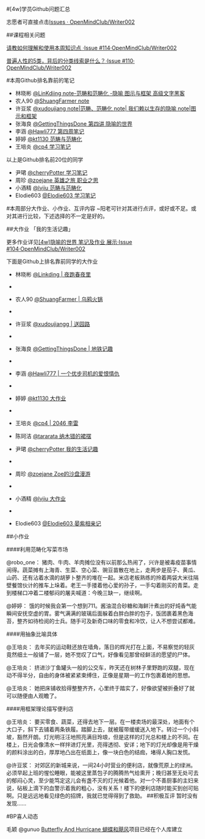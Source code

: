 #[4w]学员Github问题汇总



志愿者可直接点击[Issues · OpenMindClub/Writer002](https://github.com/OpenMindClub/Writer002/issues)


##课程相关问题

[请教如何理解和使用本周知识点 ·Issue #114·OpenMindClub/Writer002](https://github.com/OpenMindClub/Writer002/issues/114)

[普遍人性的5类，背后的分类线索是什么？·Issue #110· OpenMindClub/Writer002](https://github.com/OpenMindClub/Writer002/issues/110)

#本周Github排名靠前的笔记

* 林晓彬 [@LinKdiing  note-范畴和范畴化 -隐喻  图示与框架 高级文字黑客](https://github.com/Linkding/BookWriter002/tree/master/chapter04)
* 农人90 [@ShuangFarmer  note](https://github.com/ShuangFarmer/BookWriter002/tree/master/chapter04)
* 许豆浆 [@xudoujiang  note|范畴、范畴化  note| 我们赖以生存的隐喻  note|图示和框架](https://github.com/xudoujiang/BookWriter002/tree/master/chapter04)
* 张海良 [@GettingThingsDone  第四讲 隐喻的世界](https://github.com/GettingThingsDone/BookWriter002/blob/master/chapter04/note.md)
* 李涵 [@Hawli777 第四周笔记](https://github.com/Hawli777/BookWriter002/blob/master/chapter04/note.md)
* 婷婷 [@kt1130 范畴与范畴化](https://github.com/kt1130/BookWriter002/blob/master/chapter04/note.md)
* 王培炎 [@cp4 学习笔记](https://github.com/cp4/BookWriter002/blob/master/chapter04/note.md)

以上是Github排名前20位的同学

* 尹珺 [@cherryPotter 学习笔记](https://github.com/cherryPotter/BookWriter002/blob/master/chapter04/note.md)
* 周珍 [@zoejane 英雄之旅 职业之思](https://github.com/zoejane/BookWriter002/blob/master/chapter04/note.md)
* 小酒精 [@lvjiu 范畴与范畴化](https://github.com/lvjiu/BookWriter002/blob/master/chapter04/note.md)
* Elodie603 [@Elodie603 学习笔记](https://github.com/Elodie603/BookWriter002/blob/master/chapter04/note.md)


#本周部分大作业、小作业、互评内容
~阳老可针对其进行点评，或好或不足。或对其进行比较，下述选择的不一定是好的。

##大作业 「我的生活记趣」

更多作业详见[[4w]隐喻的世界 笔记及作业 展示·Issue #104·OpenMindClub/Writer002](https://github.com/OpenMindClub/Writer002/issues/104)

下面是Github上排名靠前同学的大作业

* 林晓彬 [@Linkding | 夜跑春夜里](https://github.com/Linkding/BookWriter002/blob/master/chapter04/assignment.md)
* 
* 农人90 [@ShuangFarmer | 乌鸦火锅](https://github.com/ShuangFarmer/BookWriter002/blob/master/chapter04/assignment.md)
* 
* 许豆浆 [@xudoujiangg | 送园路](https://github.com/xudoujiang/BookWriter002/blob/master/chapter04/4w%E5%A4%A7%E4%BD%9C%E4%B8%9A%EF%BC%9A%E7%94%9F%E6%B4%BB%E7%BA%AA%E4%BA%8B.md)
* 
* 张海良 [@GettingThingsDone | 地铁记趣](https://github.com/GettingThingsDone/BookWriter002/blob/master/chapter04/assignment.md)
* 
* 李涵 [@Hawli777 | 一个优步司机的爱恨情仇](https://github.com/Hawli777/BookWriter002/blob/master/chapter04/assignment.md)
* 
* 婷婷   [@kt1130 大作业](https://github.com/kt1130/BookWriter002/blob/master/chapter04/assignment.md)
* 
* 王培炎 [@cp4 | 2046 李雷](https://github.com/cp4/BookWriter002/blob/master/chapter04/assignment.md)


* 陈珂洁 [@tararata 纳木错的裙摆](https://github.com/tararata/BookWriter002/blob/master/chapter04/assignment.md)
* 尹珺   [@cherryPotter 我的生活记趣](https://github.com/cherryPotter/BookWriter002/blob/master/chapter04/assignment.md)
* 
* 周珍  [@zoejane Zoe的沙盘漫游](https://github.com/zoejane/BookWriter002/blob/master/chapter04/assignment.md)
* 
* 小酒精 [@lvjiu 大作业](https://github.com/lvjiu/BookWriter002/blob/master/chapter04/assignment.md)
* 
* Elodie603 [@Elodie603 晏紫相亲记](https://github.com/Elodie603/BookWriter002/blob/master/chapter04/assignment.md)

##小作业

####利用范畴化写菜市场

@robo_one： 猪肉、牛肉、羊肉摊位没有以前那么热闹了，兴许是被毒疫苗事情闹得。蔬菜摊有上海青、生菜、空心菜、豌豆苗散在地上，走两步是茄子、黄瓜、山药、还有沾着水滴的胡萝卜整齐的堆在一起。米店老板熟练的拎着两袋大米往隔壁餐馆伙计的推车上垛着。老王一手搂着他心爱的孙子，一手勾着刚买的青菜。走到楼梯口冲着二楼郁闷的屠夫喊道：今晚三缺一，继续啊。

@婷婷： 饿的时候我会第一个想到711。酱油混合砂糖和海鲜汁煮出的好炖香气能瞬间安抚空虚的胃。雾气满满的玻璃后面躲着白胖白胖的包子，饭团裹着黑色海苔，整齐如待检阅的士兵。随手可及新奇口味的零食和冷饮，让人不想尝试都难。

####用抽象比喻具体

@王培炎： 去年买的运动鞋还放在墙角，落日的辉光打在上面，不易察觉的轻灰竟然细土一般铺了一层，她不觉叹了口气，好像看见那曾经鲜活的愿望的尸体。

@王培炎： 挤进沙丁鱼罐头一般的公交车，昨天还在树林子里野跑的双腿，现在动不得半分，自由的身体被紧紧束缚住，正像是星期一的工作包裹着她的思想。

@王培炎： 她把床铺收拾得整整齐齐，心里终于踏实了，好像欲望被折叠好了就可以随便由人观瞻了。

####用框架理论描写便利店

@王培炎： 要买零食、蔬菜，还得去地下一层。在一楼卖场的最深处，地面有个大口子，斜下去铺着两条铁履。踏脚上去，就被履带缓缓送入地下。转过一个小斜坡，豁然开朗。灯光明汪汪地照亮满目玲琅，但是这样的灯光总和楼上的不同。在楼上，日光会像清水一样拌进灯光里，亮得透彻、安详；地下的灯光却像是用干燥的颜料涂出的白，厚厚地凸出在纸面上，像一块白色的结痂，堵得人胸口发慌。

@许豆浆： 对郊区的新城来说，一间24小时营业的便利店，就像荒原上的绿洲。必须早起上班的惺忪睡眼，能被这里蒸包子的腾腾热气给熏开；晚归甚至无处可去的郁闷心灵，至少能笃定这儿会有盏不灭的灯光候着他。对一个不善厨事的主妇来说，砧板上滴下的血警示着我的粗心，没有关系！楼下的便利店随时能买到创可贴啊。只是远远地看见绿色的招牌，我就已觉得得到了救助。
##积极互评
暂时没有发现……

#BP喜人动态

毛颖 @gunuo  [Butterfly And Hurricane 蝴蝶和飓风](https://github.com/ButterflyAndHurricane/ButterflyAndHurricane)项目已经在个人库建立